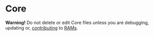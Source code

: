 # Core

**Warning!** Do not delete or edit Core files unless you are debugging,
updating or, [contributing](https://github.com/jacobxperez/rams/blob/master/.github/CONTRIBUTING.md)
to [RAMs](https://github.com/jacobxperez/rams).
